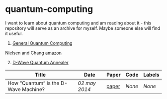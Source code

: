 # quantum-computing

I want to learn about quantum computing and am reading about it - this repository will serve as an archive for myself. Maybe someone else will find it useful.

1. [General Quantum Computing](#general)

Nielsen and Chang [amazon](https://www.amazon.com/Quantum-Computation-Information-10th-Anniversary-ebook/dp/B07FPFL6HG/)

2. [D-Wave Quantum Annealer](#dwave)

|Title|Date|Paper|Code|Labels|
|---|---|---|---|---|
| How “Quantum” is the D-Wave Machine? | _02 may 2014_ | [paper](https://people.eecs.berkeley.edu/~vazirani/pubs/dwave.pdf) | _None_ | _None_ | 
